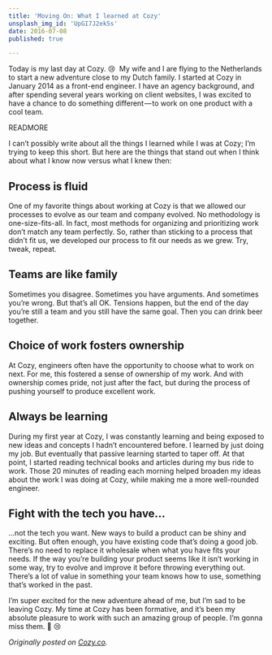 ```yaml
---
title: 'Moving On: What I learned at Cozy'
unsplash_img_id: 'UpGI7J2ek5s'
date: 2016-07-08
published: true

---
```


Today is my last day at Cozy. 😢&nbsp;&nbsp;My wife and I are flying to the Netherlands to start a new adventure close to my Dutch family. I started at Cozy in January 2014 as a front-end engineer. I have an agency background, and after spending several years working on client websites, I was excited to have a chance to do something different — to work on one product with a cool team.

READMORE

I can’t possibly write about all the things I learned while I was at Cozy; I’m trying to keep this short. But here are the things that stand out when I think about what I know now versus what I knew then:

## Process is fluid
One of my favorite things about working at Cozy is that we allowed our processes to evolve as our team and company evolved. No methodology is one-size-fits-all. In fact, most methods for organizing and prioritizing work don’t match any team perfectly. So, rather than sticking to a process that didn’t fit us, we developed our process to fit our needs as we grew. Try, tweak, repeat.

## Teams are like family
Sometimes you disagree. Sometimes you have arguments. And sometimes you’re wrong. But that’s all OK. Tensions happen, but the end of the day you’re still a team and you still have the same goal. Then you can drink beer together.

## Choice of work fosters ownership
At Cozy, engineers often have the opportunity to choose what to work on next. For me, this fostered a sense of ownership of my work. And with ownership comes pride, not just after the fact, but during the process of pushing yourself to produce excellent work.

## Always be learning
During my first year at Cozy, I was constantly learning and being exposed to new ideas and concepts I hadn’t encountered before. I learned by just doing my job. But eventually that passive learning started to taper off.
At that point, I started reading technical books and articles during my bus ride to work. Those 20 minutes of reading each morning helped broaden my ideas about the work I was doing at Cozy, while making me a more well-rounded engineer.

## Fight with the tech you have…
…not the tech you want. New ways to build a product can be shiny and exciting. But often enough, you have existing code that’s doing a good job. There’s no need to replace it wholesale when what you have fits your needs. If the way you’re building your product seems like it isn’t working in some way, try to evolve and improve it before throwing everything out. There’s a lot of value in something your team knows how to use, something that’s worked in the past.

I’m super excited for the new adventure ahead of me, but I’m sad to be leaving Cozy. My time at Cozy has been formative, and it’s been my absolute pleasure to work with such an amazing group of people. I’m gonna miss them. 👋 😢

_Originally posted on [Cozy.co](https://cozy.co/moving-on-what-i-learned-at-cozy/)._
